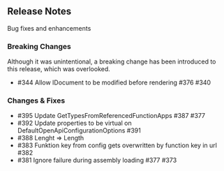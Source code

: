 ## Release Notes ##

Bug fixes and enhancements


### Breaking Changes ###

Although it was unintentional, a breaking change has been introduced to this release, which was overlooked.

* #344 Allow IDocument to be modified before rendering #376 #340


### Changes & Fixes ###

* #395 Update GetTypesFromReferencedFunctionApps #387 #377
* #392 Update properties to be virtual on DefaultOpenApiConfigurationOptions #391
* #388 Lenght => Length
* #383 Funktion key from config gets overwritten by function key in url #382
* #381 Ignore failure during assembly loading #377 #373

